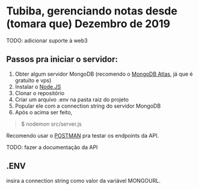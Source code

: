 # Tubiba, gerenciando notas desde (tomara que) Dezembro de 2019

TODO: adicionar suporte à web3


## Passos pra iniciar o servidor:
1. Obter algum servidor MongoDB (recomendo o [MongoDB Atlas](https://www.mongodb.com/cloud/atlas), já que é gratuito e vps)
2. Instalar o [Node.JS](https://nodejs.org/en/download/)
3. Clonar o repositório
4. Criar um arquivo .env na pasta raiz do projeto
5. Popular ele com a connection string do servidor MongoDB
6. Após o acima ser feito, 
>$ nodemon src/server.js

Recomendo usar o [POSTMAN](https://www.getpostman.com/downloads/) pra testar os endpoints da API.


TODO: fazer a documentação da API

## .ENV
insira a connection string como valor da variável MONGOURL.
